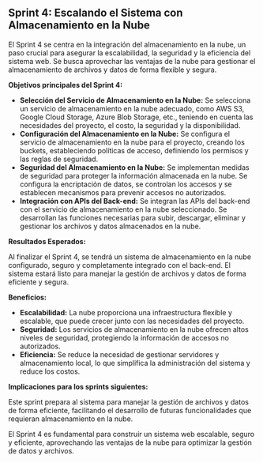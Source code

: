 ## Sprint 4:  Escalando el Sistema con Almacenamiento en la Nube

El Sprint 4 se centra en la integración del almacenamiento en la nube, un paso crucial para asegurar la escalabilidad, la seguridad y la eficiencia del sistema web. Se busca aprovechar las ventajas de la nube para gestionar el almacenamiento de archivos y datos de forma flexible y segura.

**Objetivos principales del Sprint 4:**

* **Selección del Servicio de Almacenamiento en la Nube:**  Se selecciona un servicio de almacenamiento en la nube adecuado, como AWS S3, Google Cloud Storage, Azure Blob Storage, etc.,  teniendo en cuenta las necesidades del proyecto, el costo, la seguridad y la disponibilidad.
* **Configuración del Almacenamiento en la Nube:**  Se configura el servicio de almacenamiento en la nube para el proyecto, creando los buckets, estableciendo políticas de acceso, definiendo los permisos y las reglas de seguridad.
* **Seguridad del Almacenamiento en la Nube:**  Se implementan medidas de seguridad para proteger la información almacenada en la nube. Se configura la encriptación de datos, se controlan los accesos y se establecen mecanismos para prevenir accesos no autorizados.
* **Integración con APIs del Back-end:** Se integran las APIs del back-end con el servicio de almacenamiento en la nube seleccionado. Se desarrollan las funciones necesarias para subir, descargar, eliminar y gestionar los archivos y datos almacenados en la nube.

**Resultados Esperados:**

Al finalizar el Sprint 4, se tendrá un sistema de almacenamiento en la nube configurado, seguro y completamente integrado con el back-end. El sistema estará listo para manejar la gestión de archivos y datos de forma eficiente y segura.

**Beneficios:**

* **Escalabilidad:** La nube proporciona una infraestructura flexible y escalable, que puede crecer junto con las necesidades del proyecto.
* **Seguridad:** Los servicios de almacenamiento en la nube ofrecen altos niveles de seguridad,  protegiendo la información de accesos no autorizados.
* **Eficiencia:** Se reduce la necesidad de gestionar servidores y almacenamiento local, lo que simplifica la administración del sistema y reduce los costos.

**Implicaciones para los sprints siguientes:**

Este sprint prepara al sistema para manejar la gestión de archivos y datos de forma eficiente,  facilitando el desarrollo de futuras funcionalidades que requieran almacenamiento en la nube.

El Sprint 4 es fundamental para construir un sistema web escalable, seguro y eficiente, aprovechando las ventajas de la nube para optimizar la gestión de datos y archivos. 


